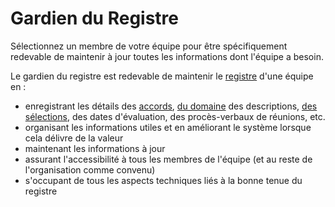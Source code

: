 # Gardien du Registre

<summary>
Sélectionnez un membre de votre équipe pour être spécifiquement redevable de maintenir à jour toutes les informations dont l'équipe a besoin.
</summary>

Le gardien du registre est redevable de maintenir le [registre](glossary:logbook) d'une équipe en :

- enregistrant les détails des [accords](glossary:agreement), [du domaine](glossary:domain) des descriptions, [des sélections](section:role-selection), des dates d'évaluation, des procès-verbaux de réunions, etc.
- organisant les informations utiles et en améliorant le système lorsque cela délivre de la valeur
- maintenant les informations à jour
- assurant l'accessibilité à tous les membres de l'équipe (et au reste de l'organisation comme convenu)
- s'occupant de tous les aspects techniques liés à la bonne tenue du registre